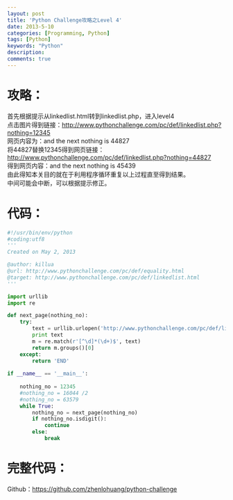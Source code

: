 ```yaml
---
layout: post
title: 'Python Challenge攻略之Level 4'
date: 2013-5-10
categories: [Programming, Python]
tags: [Python]
keywords: "Python"
description: 
comments: true
---
```

# 攻略：
首先根据提示从linkedlist.html转到linkedlist.php，进入level4    
点击图片得到链接：http://www.pythonchallenge.com/pc/def/linkedlist.php?nothing=12345    
网页内容为：and the next nothing is 44827    
将44827替换12345得到网页链接：http://www.pythonchallenge.com/pc/def/linkedlist.php?nothing=44827    
得到网页内容：and the next nothing is 45439    
由此得知本关目的就在于利用程序循环重复以上过程直至得到结果。    
中间可能会中断，可以根据提示修正。    

# 代码：

``` python 
#!/usr/bin/env/python
#coding:utf8
'''
Created on May 2, 2013

@author: killua
@url: http://www.pythonchallenge.com/pc/def/equality.html
@target: http://www.pythonchallenge.com/pc/def/linkedlist.html
'''

import urllib
import re

def next_page(nothing_no):
    try:
        text = urllib.urlopen('http://www.pythonchallenge.com/pc/def/linkedlist.php?nothing=%s' % nothing_no).read()
        print text
        m = re.match(r'[^\d]*(\d+)$', text)
        return m.groups()[0]
    except:
        return 'END'
    
if __name__ == '__main__':
    
    nothing_no = 12345
    #nothing_no = 16044 /2
    #nothing_no = 63579
    while True:
        nothing_no = next_page(nothing_no)
        if nothing_no.isdigit():
            continue
        else:
            break
```
# 完整代码：
Github：<https://github.com/zhenlohuang/python-challenge>

